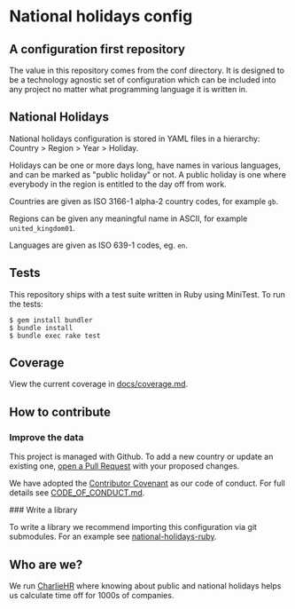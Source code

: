 # National holidays config

## A configuration first repository

The value in this repository comes from the conf directory. It is designed to be a technology agnostic set of configuration which can be included into any project no matter what programming language it is written in.

## National Holidays

National holidays configuration is stored in YAML files in a hierarchy: Country > Region > Year > Holiday.

Holidays can be one or more days long, have names in various languages, and can be marked as "public holiday" or not. A public holiday is one where everybody in the region is entitled to the day off from work.

Countries are given as ISO 3166-1 alpha-2 country codes, for example `gb`.

Regions can be given any meaningful name in ASCII, for example `united_kingdom01`.

Languages are given as ISO 639-1 codes, eg. `en`.

## Tests

This repository ships with a test suite written in Ruby using MiniTest. To run the tests:

    $ gem install bundler
    $ bundle install
    $ bundle exec rake test

## Coverage

View the current coverage in [docs/coverage.md](docs/coverage.md).

## How to contribute

### Improve the data

This project is managed with Github. To add a new country or update an existing one, [open a Pull Request](https://github.com/CharlieHR/national-holidays-config/pulls) with your proposed changes.

We have adopted the [Contributor Covenant](https://www.contributor-covenant.org/) as our code of conduct. For full details see [CODE_OF_CONDUCT.md](CODE_OF_CONDUCT.md).

### Write a library

To write a library we recommend importing this configuration via git submodules. For an example see [national-holidays-ruby](https://github.com/CharlieHR/national-holidays-ruby).

## Who are we?

We run [CharlieHR](https://www.charliehr.com) where knowing about public and national holidays helps us calculate time off for 1000s of companies.
